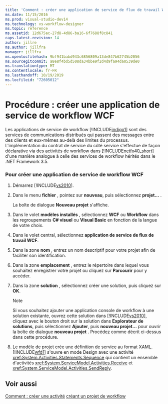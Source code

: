 ```yaml
---
title: 'Comment : créer une application de service de flux de travail WCF | Microsoft Docs'
ms.date: 11/15/2016
ms.prod: visual-studio-dev14
ms.technology: vs-workflow-designer
ms.topic: reference
ms.assetid: 12d675ac-27d8-4d86-ba16-6f7688f8c841
caps.latest.revision: 14
author: jillre
ms.author: jillfra
manager: jillfra
ms.openlocfilehash: 9bf941babd943c6856809a13de847b62745b2056
ms.sourcegitcommit: a8e8f4bd5d508da34bbe9f2d4d9fa94da0539de0
ms.translationtype: MT
ms.contentlocale: fr-FR
ms.lasthandoff: 10/19/2019
ms.locfileid: "72605012"
---
```

# <a name="how-to-create-a-wcf-workflow-service-application"></a>Procédure : créer une application de service de workflow WCF
Les applications de service de workflow [!INCLUDE[indigo1](../includes/indigo1-md.md)] sont des services de communications distribués qui passent des messages entre des clients et eux-mêmes au-delà des limites du processus. L'implémentation du contrat de service du côté service s'effectue de façon déclarative via des activités de workflow dans [!INCLUDE[netfx40_short](../includes/netfx40-short-md.md)] d'une manière analogue à celle des services de workflow hérités dans le .NET Framework 3.5.

### <a name="to-create-a-wcf-workflow-service-application"></a>Pour créer une application de service de workflow WCF

1. Démarrez [!INCLUDE[vs2010](../includes/vs2010-md.md)].

2. Dans le menu **fichier** , pointez sur **nouveau**, puis sélectionnez **projet...** .

     La boîte de dialogue **Nouveau projet** s'affiche.

3. Dans le volet **modèles installés** , sélectionnez **WCF** ou **Workflow** dans les regroupements  **C# visuel** ou **Visual Basic** en fonction de la langue de votre choix.

4. Dans le volet central, sélectionnez **application de service de flux de travail WCF**.

5. Dans la zone **nom** , entrez un nom descriptif pour votre projet afin de faciliter son identification.

6. Dans la zone **emplacement** , entrez le répertoire dans lequel vous souhaitez enregistrer votre projet ou cliquez sur **Parcourir** pour y accéder.

7. Dans la zone **solution** , sélectionnez créer une solution, puis cliquez sur **OK**.

    > [!NOTE]
    > Si vous souhaitez ajouter une application console de workflow à une solution existante, ouvrez cette solution dans [!INCLUDE[vs2010](../includes/vs2010-md.md)], cliquez avec le bouton droit sur la solution dans **Explorateur de solutions**, puis sélectionnez **Ajouter**, puis **nouveau projet...** pour ouvrir la boîte de dialogue **nouveau projet** . Procédez comme décrit ci-dessus dans cette procédure.

8. Le modèle de projet crée une définition de service au format XAML. [!INCLUDE[wfd1](../includes/wfd1-md.md)] s'ouvre en mode Design avec une activité <xref:System.Activities.Statements.Sequence> qui contient un ensemble d'activités <xref:System.ServiceModel.Activities.Receive> et <xref:System.ServiceModel.Activities.SendReply>.

## <a name="see-also"></a>Voir aussi
 [Comment : créer une activité](https://msdn.microsoft.com/library/c09b1e99-21b5-4d96-9c04-ec31db3f4436) [créant un projet de workflow](../workflow-designer/creating-a-workflow-project.md)